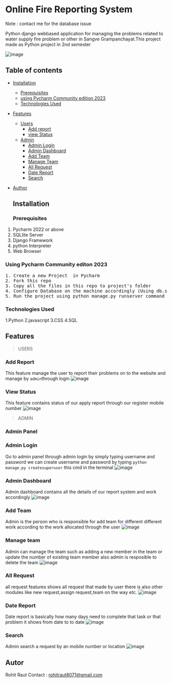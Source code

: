# Online Fire Reporting System 
 Note : contact me for the database issue

 Python django webbased application for managing the problems related to water supply fire problem or other in Sangve Grampanchayat.This project made as Python project in 2nd semester 


![image](https://github.com/Rohitraut15/SangveGrampanchayat-Python-project/assets/136091024/bae55f0c-0a97-4624-b73f-2fd1654139c8)
## Table of contents

- [Installation](#installation)
    - [Prerequisites](#prerequisites)
    - [using Pycharm Community edition 2023](#using-Pycharm-Community-edition-2023)
    - [Technologies Used](#technologies-used)
- [Features](#features)
    - [Users](#users)
        - [Add report](#add-report)
        - [view Status](#view-status)
    - [Admin](#admin)
        - [Admin Login](#admin-login)
        - [Admin Dashboard ](#admin-dashboard)
        - [Add Team](#add-team)
        - [Manage Team](#manage-team)
        - [All Request ](#all-request)
        - [Date Report](#date-report)
        - [Search](#search)
- [Author](#author)


  ## Installation <a name='installation'></a>

  ### Prerequisites <a name='prerequisites'></a>

1. Pycharm 2022 or above 
2. SQLlite Server
3. Django Framework 
4. python Interpreter 
4. Web Browser


 ### Using Pycharm Community editon 2023 <a name='using-Pycharm-Community-edition-2023'></a>
<pre>
1. Create a new Project  in Pycharm  
2. Fork this repo  
3. Copy all the files in this repo to project's folder  
4. Configure Database on the machine accordingly (Using db.sqlite3 file checked in)
5. Run the project using python manage.py runserver command on the terminal 
</pre>

### Technologies Used <a name='technologies-used'></a>

1.Python
2.javascript 
3.CSS
4.SQL


## Features <a name='features'></a>

> USERS <a name='users'></a>

### Add Report <a name='add-report'></a>
This feature manage the user to report their problems  on to the website  and manage by <code>admin</code>through login
![image](https://github.com/Rohitraut15/SangveGrampanchayat-Python-project/assets/136091024/e609efc6-8f20-4927-9050-f7978ddb3d1d)


### View Status <a name='view-status'></a>
This feature contains status of our apply report through our register mobile number 
![image](https://github.com/Rohitraut15/SangveGrampanchayat-Python-project/assets/136091024/20681ab3-e785-478c-91cf-c5decc5991f6)



> ADMIN <a name='admin'></a>

### Admin Panel <a name=''></a>

### Admin Login <a name='admin-login'></a>
Go to admin panel through admin login by simply typing username and password we can create username and password by typing <code>python manage.py createsuperuser</code> this cmd in the terminal
![image](https://github.com/Rohitraut15/SangveGrampanchayat-Python-project/assets/136091024/1b4fba7e-b43f-438b-b61d-2ff257823f2a)

### Admin Dashboard <a name='admin-dashboard'></a>
Admin dashboard contains all the details of our report system and work accordingly 
![image](https://github.com/Rohitraut15/SangveGrampanchayat-Python-project/assets/136091024/a8deb429-cf6a-46b7-b554-d882d656d25f)

### Add Team <a name='add-team'></a>
Admin is the person who is responsible for add team for different different work according to the work allocated through the user 
![image](https://github.com/Rohitraut15/SangveGrampanchayat-Python-project/assets/136091024/da016b89-f1ea-403c-805f-894fcc1ecd69)

### Manage team <a name='manage-team'></a>
Admin can manage the team such as adding a new member in the team or update the number of existing team member also admin is resposible to delete the team 
![image](https://github.com/Rohitraut15/SangveGrampanchayat-Python-project/assets/136091024/a2b73648-3a95-469f-b493-820f2587b0ac)

### All Request <a name='all-request'></a>
all request features shows all request that made by user there is also other modules like new request,assign request,team on the way etc.
![image](https://github.com/Rohitraut15/SangveGrampanchayat-Python-project/assets/136091024/26adaff6-e03b-43ef-af79-243884bb3664)

### Date Report <a name='date-report'></a>
Date report is basically how many days need to complete that task or that problem it shows from date to to date 
![image](https://github.com/Rohitraut15/SangveGrampanchayat-Python-project/assets/136091024/d4ad37c5-1670-45f0-94d0-04408a332bfc)

### Search <a name='search'></a>
Admin search a request by an mobile number or location 
![image](https://github.com/Rohitraut15/SangveGrampanchayat-Python-project/assets/136091024/bd67d354-d028-4acd-8b5f-b98eca8f887a)

## Autor  <a name='author '></a>
   Rohit  Raut 
   Contact : <rohitraut8071@gmail.com>






